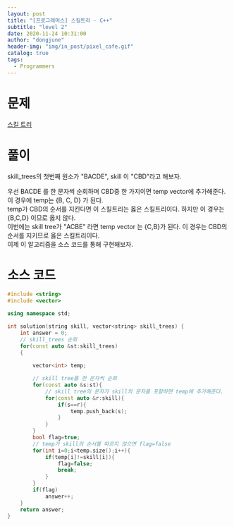 ```yaml
---
layout: post
title: "[프로그래머스] 스킬트리 - C++"
subtitle: "level 2"
date: 2020-11-24 10:31:00
author: "dongjune"
header-img: "img/in_post/pixel_cafe.gif"
catalog: true
tags:
  - Programmers
---
```

# 문제
[스킬 트리](https://programmers.co.kr/learn/courses/30/lessons/49993)
# 풀이
skill_trees의 첫번째 원소가 "BACDE", 
skill 이 "CBD"라고 해보자.  
  
우선 BACDE 를 한 문자씩 순회하며 CBD중 한 가지이면 temp vector에 추가해준다.  
이 경우에 temp는 {B, C, D} 가 된다.  
temp가 CBD의 순서를 지킨다면 이 스킬트리는 옳은 스킬트리이다. 하지만 이 경우는 {B,C,D} 이므로 옳지 않다.  
이번에는 skill tree가 "ACBE" 라면 temp vector 는 {C,B}가 된다. 이 경우는 CBD의 순서를 지키므로 옳은 스킬트리이다.  
이제 이 알고리즘을 소스 코드를 통해 구현해보자.
# 소스 코드
```c++
#include <string>
#include <vector>

using namespace std;

int solution(string skill, vector<string> skill_trees) {
    int answer = 0;
    // skill_trees 순회
    for(const auto &st:skill_trees)
    {
        
        vector<int> temp;

        // skill tree를 한 문자씩 순회
        for(const auto &s:st){
            // skill tree의 문자가 skill의 문자를 포함하면 temp에 추가해준다.
            for(const auto &r:skill){
                if(s==r){
                    temp.push_back(s);
                }
            }
        }
        bool flag=true;
        // temp가 skill의 순서를 따르지 않으면 flag=false
        for(int i=0;i<temp.size();i++){
            if(temp[i]!=skill[i]){
                flag=false;
                break;
            }
        }
        if(flag)
            answer++;
    }
    return answer;
}
```
